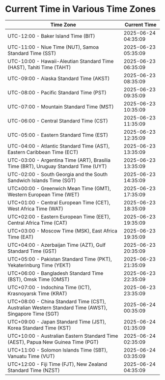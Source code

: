 # Current Time in Various Time Zones

| Time Zone | Current Time |
|-----------|--------------|
| UTC-12:00 - Baker Island Time (BIT) | 2025-06-24 04:35:09 |
| UTC-11:00 - Niue Time (NUT), Samoa Standard Time (SST) | 2025-06-23 05:35:09 |
| UTC-10:00 - Hawaii-Aleutian Standard Time (HAST), Tahiti Time (TAHT) | 2025-06-23 06:35:09 |
| UTC-09:00 - Alaska Standard Time (AKST) | 2025-06-23 08:35:09 |
| UTC-08:00 - Pacific Standard Time (PST) | 2025-06-23 09:35:09 |
| UTC-07:00 - Mountain Standard Time (MST) | 2025-06-23 10:35:09 |
| UTC-06:00 - Central Standard Time (CST) | 2025-06-23 11:35:09 |
| UTC-05:00 - Eastern Standard Time (EST) | 2025-06-23 12:35:09 |
| UTC-04:00 - Atlantic Standard Time (AST), Eastern Caribbean Time (ECT) | 2025-06-23 13:35:09 |
| UTC-03:00 - Argentina Time (ART), Brasília Time (BRT), Uruguay Standard Time (UYT) | 2025-06-23 13:35:09 |
| UTC-02:00 - South Georgia and the South Sandwich Islands Time (SGT) | 2025-06-23 14:35:09 |
| UTC±00:00 - Greenwich Mean Time (GMT), Western European Time (WET) | 2025-06-23 17:35:09 |
| UTC+01:00 - Central European Time (CET), West Africa Time (WAT) | 2025-06-23 18:35:09 |
| UTC+02:00 - Eastern European Time (EET), Central Africa Time (CAT) | 2025-06-23 19:35:09 |
| UTC+03:00 - Moscow Time (MSK), East Africa Time (EAT) | 2025-06-23 19:35:09 |
| UTC+04:00 - Azerbaijan Time (AZT), Gulf Standard Time (GST) | 2025-06-23 20:35:09 |
| UTC+05:00 - Pakistan Standard Time (PKT), Yekaterinburg Time (YEKT) | 2025-06-23 21:35:09 |
| UTC+06:00 - Bangladesh Standard Time (BST), Omsk Time (OMST) | 2025-06-23 22:35:09 |
| UTC+07:00 - Indochina Time (ICT), Krasnoyarsk Time (KRAT) | 2025-06-23 23:35:09 |
| UTC+08:00 - China Standard Time (CST), Australian Western Standard Time (AWST), Singapore Time (SGT) | 2025-06-24 00:35:09 |
| UTC+09:00 - Japan Standard Time (JST), Korea Standard Time (KST) | 2025-06-24 01:35:09 |
| UTC+10:00 - Australian Eastern Standard Time (AEST), Papua New Guinea Time (PGT) | 2025-06-24 02:35:09 |
| UTC+11:00 - Solomon Islands Time (SBT), Vanuatu Time (VUT) | 2025-06-24 03:35:09 |
| UTC+12:00 - Fiji Time (FJT), New Zealand Standard Time (NZST) | 2025-06-24 04:35:09 |
